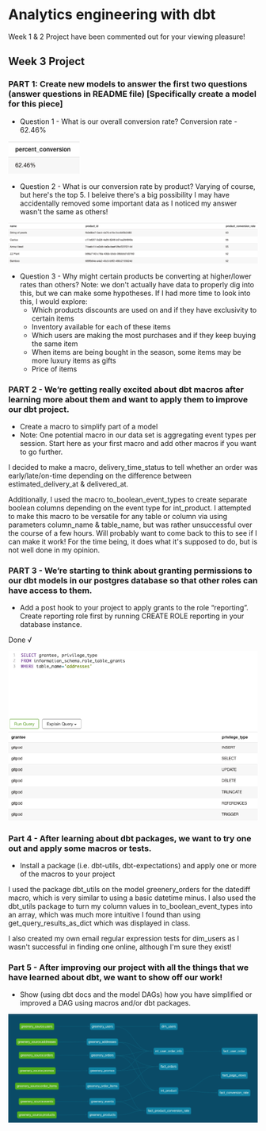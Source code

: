 # Analytics engineering with dbt
Week 1 & 2 Project have been commented out for your viewing pleasure!
<!-- 
## Week 1 Project 

### Question #1 - How many users do we have?
130 unique users

![Alt text](/images/Screenshot_1.png)

### Question #2 - On average, how many orders do we receive per hour? 
7.52 orders per hour 

![Alt text](/images/Screenshot_2.png)

### Question #3 - On average, how long does an order take from being placed to being delivered?
Approximately 336,252 seconds or 5,604 minutes or about 4 days rounded up

![Alt text](/images/Screenshot_3.png)


### Question #4 - How many users have only made one purchase? Two purchases? Three+ purchases?
- One order - 25 
- Two orders - 28
- Three+ orders - 71 

![Alt text](/images/Screenshot_7.png) 
![Alt text](/images/Screenshot_8.png)

![Alt text](/images/Screenshot_9.png) 

### Question #5 On average, how many unique sessions do we have per hour?
16.32 unique sessions per hour 

![Alt text](/images/Screenshot_10.png)  -->
<!-- 
## Week 2 Project 

# Question 1 - What is our user repeat rate?
Approximately 79.84%.

![Alt text](/images/Week2_Q1.png) 

# Question 2 - What are good indicators of a user who will likely purchase again? What about indicators of users who are likely NOT to purchase again?

Categorize repeat customers and non-repeat customers.

![Alt text](/images/view_repeat_customer.png) 

Join view and tables together for promos & repeat status.

![Alt text](/images/discount_repeat_customer.png)

Count number of repeat/non-repeat customers which received a discount.

![Alt text](/images/count_repeat_customer_by_discount.png)

- There are 39 repeat customers which used a discount and only 1 non-repeat customer which used a discount, meaning that discounts increase the likelihood of respeat customers.

- Additionally, I did some analysis on whether cost of orders, shipping service, delivery time, & state. However, I wasn't able to make anything meaningful of the analysis. In general, I found very minute differences between repeat & non-repeat customers of less than 10%, so I figured it was not worth noting. I found discounts to be the most impactful when it comes to repeat customers. 

# Question 4 - If you had more data, what features would you want to look into to answer this question?
I would want more data on user demographics. Such as race/ethnicity, identifying gender, age, work industry, marital status, & user satistfaction.

# Question 5 - Explain the marts models you added. Why did you organize the models in the way you did?
 - core/dim_users -  Main identifying user information. Dimensions are mainly focused on noun information and descriptions.
 - core/fact_orders - Some identifying information for future joins such as order_id, user_id, address_id in addition to general order information. 

 - marketing/intermediate/int_user_order_info - Order information in addition to user information and promotional information. Figured that marketing would likely be interested in identifying user information in addition to how it relates to order information.  
 - marketing/fact_user_orders - Identifying user information in addition to order information pulled from int_user_order_info. Pulled from intermediate model after transformations and ready to be used for analyzing order information. 

 - product/intermediate/int_product - All event information from staging in addition to order information and some user information. Pulled so that we can analyze order information on top of page url events. 
 - product/fact_page_views - Strictly event information pulled from int_product. 

# DAG 

![Alt text](/images/DAG.png) 

# Part 2 Tests

# Question 6 - What assumptions are you making about each model? (i.e. why are you adding each test?)
Generally speaking, we're assuming that a lot of this data is not null such as user_id, event_id, order_id, etc. We're also assuming that this data should be unique to their respective staging tables. 

As far as integer items, it wouldn't hurt to apply our positive_values macro we created for superheroes. This would be useful for positive value integer columns such as discount, order_total, etc. 

As far as categorical columns, we want to make sure they retain their respective values. Such as with status & shipping_service. 

If I had more time on my hands, I would also add tests for the utc date type, as well as regex for data such as phone numbers and email addresses.

# Question 7 - Did you find any “bad” data as you added and ran tests on your models? How did you go about either cleaning the data in the dbt model or adjusting your assumptions/tests?
I was not able to find any bad data within these models. I don't foresee this becoming a problem, unless there's a change in the UI which would prompt bad data to get through or a need to be more cautious with our data.

Testing took me a bit longer than I had originally anticipated since I added general tests to most of my columns. However, there were times when I would add tests such as unique, only to remember that this table has duplicate values. 

I also did find that I had originally missed some categorical data when making my accepted values tests, which was corrected easily thanks to --store_failures.

# Question 8 - Explain how you would ensure these tests are passing regularly and how you would alert stakeholders about bad data getting through.
I think the best thing to do in order to make sure that these tests pass regularly would be to set up freshness and run tests regularly everyday at the begginning and end of day to see how we can better incorporate tests and deal with data via transformation. 

If I had full control of this entire project, after a test failed, I would implement a change within the models to transform the data or work with engineering to make sure that this data is not able to be stored in the first place. To ease steakholders, we could host a post-mortem on how we intend to deal with the data in the future and how it impacted the data if so.  -->

## Week 3 Project

### PART 1: Create new models to answer the first two questions (answer questions in README file) [Specifically create a model for this piece]
- Question 1 - What is our overall conversion rate?
Conversion rate - 62.46%

![Alt text](/images/percent_conversion.png) 

- Question 2 - What is our conversion rate by product?
Varying of course, but here's the top 5. I beleive there's a big possibility I may have accidentally removed some important data as I noticed my answer wasn't the same as others! 

![Alt text](/images/product_conversion_rate.png) 

- Question 3 - Why might certain products be converting at higher/lower rates than others? Note: we don't actually have data to properly dig into this, but we can make some hypotheses.
If I had more time to look into this, I would explore: 
    - Which products discounts are used on and if they have exclusivity to certain items
    - Inventory available for each of these items 
    - Which users are making the most purchases and if they keep buying the same item
    - When items are being bought in the season, some items may be more luxury items as gifts 
    - Price of items 


### PART 2 - We’re getting really excited about dbt macros after learning more about them and want to apply them to improve our dbt project. 
- Create a macro to simplify part of a model
- Note: One potential macro in our data set is aggregating event types per session. Start here as your first macro and add other macros if you want to go further.

I decided to make a macro, delivery_time_status to tell whether an order was early/late/on-time depending on the difference between estimated_delivery_at & delivered_at. 

Additionally, I used the macro to_boolean_event_types to create separate boolean columns depending on the event type for int_product. I attempted to make this macro to be versatile for any table or column via using parameters column_name & table_name, but was rather unsuccessful over the course of a few hours. Will probably want to come back to this to see if I can make it work! For the time being, it does what it's supposed to do, but is not well done in my opinion. 

### PART 3 - We’re starting to think about granting permissions to our dbt models in our postgres database so that other roles can have access to them.
- Add a post hook to your project to apply grants to the role “reporting”. Create reporting role first by running CREATE ROLE reporting in your database instance.

Done √

![Alt text](/images/granted.png) 

### Part 4 -  After learning about dbt packages, we want to try one out and apply some macros or tests.
- Install a package (i.e. dbt-utils, dbt-expectations) and apply one or more of the macros to your project

I used the package dbt_utils on the model greenery_orders for the datediff macro, which is very similar to using a basic datetime minus. I also used the dbt_utils package to turn my column values in to_boolean_event_types into an array, which was much more intuitive I found than using get_query_results_as_dict which was displayed in class. 

I also created my own email regular expression tests for dim_users as I wasn't successful in finding one online, although I'm sure they exist! 

### Part 5 - After improving our project with all the things that we have learned about dbt, we want to show off our work!
- Show (using dbt docs and the model DAGs) how you have simplified or improved a DAG using macros and/or dbt packages.


![Alt text](/images/dag_2.png) 
